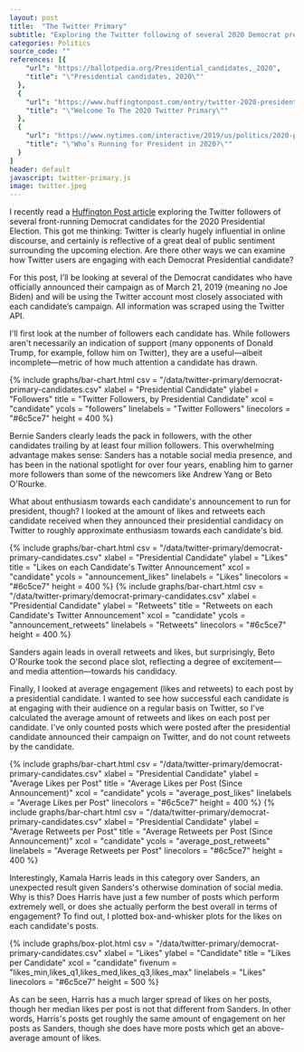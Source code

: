 ```yaml
---
layout: post
title:  "The Twitter Primary"
subtitle: "Exploring the Twitter following of several 2020 Democrat presidential candidates."
categories: Politics
source_code: ""
references: [{
    "url": "https://ballotpedia.org/Presidential_candidates,_2020",
    "title": "\"Presidential candidates, 2020\""
  },  
  {
    "url": "https://www.huffingtonpost.com/entry/twitter-2020-presidential-candidates_us_5c377f48e4b0c469d76c168f",
    "title": "\"Welcome To The 2020 Twitter Primary\""
  },
  {
    "url": "https://www.nytimes.com/interactive/2019/us/politics/2020-presidential-candidates.html",
    "title": "\"Who’s Running for President in 2020?\""
  }
]
header: default
javascript: twitter-primary.js
image: twitter.jpeg
---
```


I recently read a [Huffington Post article](https://www.huffingtonpost.com/entry/twitter-2020-presidential-candidates_us_5c377f48e4b0c469d76c168f) exploring the Twitter followers of several front-running Democrat candidates for the 2020 Presidential Election. This got me thinking: Twitter is clearly hugely influential in online discourse, and certainly is reflective of a great deal of public sentiment surrounding the upcoming election. Are there other ways we can examine how Twitter users are engaging with each Democrat Presidential candidate?

For this post, I’ll be looking at several of the Democrat candidates who have officially announced their campaign as of March 21, 2019 (meaning no Joe Biden) and will be using the Twitter account most closely associated with each candidate’s campaign. All information was scraped using the Twitter API.

I'll first look at the number of followers each candidate has. While followers aren't necessarily an indication of support (many opponents of Donald Trump, for example, follow him on Twitter), they are a useful—albeit incomplete—metric of how much attention a candidate has drawn.

{% include graphs/bar-chart.html csv = "/data/twitter-primary/democrat-primary-candidates.csv" xlabel = "Presidential Candidate" ylabel = "Followers" title = "Twitter Followers, by Presidential Candidate" xcol = "candidate" ycols = "followers" linelabels = "Twitter Followers" linecolors = "#6c5ce7" height = 400 %}

Bernie Sanders clearly leads the pack in followers, with the other candidates trailing by at least four million followers. This overwhelming advantage makes sense: Sanders has a notable social media presence, and has been in the national spotlight for over four years, enabling him to garner more followers than some of the newcomers like Andrew Yang or Beto O'Rourke.

What about enthusiasm towards each candidate's announcement to run for president, though? I looked at the amount of likes and retweets each candidate received when they announced their presidential candidacy on Twitter to roughly approximate enthusiasm towards each candidate's bid.

{% include graphs/bar-chart.html csv = "/data/twitter-primary/democrat-primary-candidates.csv" xlabel = "Presidential Candidate" ylabel = "Likes" title = "Likes on each Candidate's Twitter Announcement" xcol = "candidate" ycols = "announcement_likes" linelabels = "Likes" linecolors = "#6c5ce7" height = 400 %}
{% include graphs/bar-chart.html csv = "/data/twitter-primary/democrat-primary-candidates.csv" xlabel = "Presidential Candidate" ylabel = "Retweets" title = "Retweets on each Candidate's Twitter Announcement" xcol = "candidate" ycols = "announcement_retweets" linelabels = "Retweets" linecolors = "#6c5ce7" height = 400 %}

Sanders again leads in overall retweets and likes, but surprisingly, Beto O'Rourke took the second place slot, reflecting a degree of excitement—and media attention—towards his candidacy.

Finally, I looked at average engagement (likes and retweets) to each post by a presidential candidate. I wanted to see how successful each candidate is at engaging with their audience on a regular basis on Twitter, so I've calculated the average amount of retweets and likes on each post per candidate. I've only counted posts which were posted after the presidential candidate announced their campaign on Twitter, and do not count retweets by the candidate.

{% include graphs/bar-chart.html csv = "/data/twitter-primary/democrat-primary-candidates.csv" xlabel = "Presidential Candidate" ylabel = "Average Likes per Post" title = "Average Likes per Post (Since Announcement)" xcol = "candidate" ycols = "average_post_likes" linelabels = "Average Likes per Post" linecolors = "#6c5ce7" height = 400 %}
{% include graphs/bar-chart.html csv = "/data/twitter-primary/democrat-primary-candidates.csv" xlabel = "Presidential Candidate" ylabel = "Average Retweets per Post" title = "Average Retweets per Post (Since Announcement)" xcol = "candidate" ycols = "average_post_retweets" linelabels = "Average Retweets per Post" linecolors = "#6c5ce7" height = 400 %}

Interestingly, Kamala Harris leads in this category over Sanders, an unexpected result given Sanders's otherwise domination of social media. Why is this? Does Harris have just a few number of posts which perform extremely well, or does she actually perform the best overall in terms of engagement? To find out, I plotted box-and-whisker plots for the likes on each candidate's posts.

{% include graphs/box-plot.html csv = "/data/twitter-primary/democrat-primary-candidates.csv" xlabel = "Likes" ylabel = "Candidate" title = "Likes per Candidate" xcol = "candidate" fivenum = "likes_min,likes_q1,likes_med,likes_q3,likes_max" linelabels = "Likes" linecolors = "#6c5ce7" height = 500 %}

As can be seen, Harris has a much larger spread of likes on her posts, though her median likes per post is not that different from Sanders. In other words, Harris's posts get roughly the same amount of engagement on her posts as Sanders, though she does have more posts which get an above-average amount of likes.
